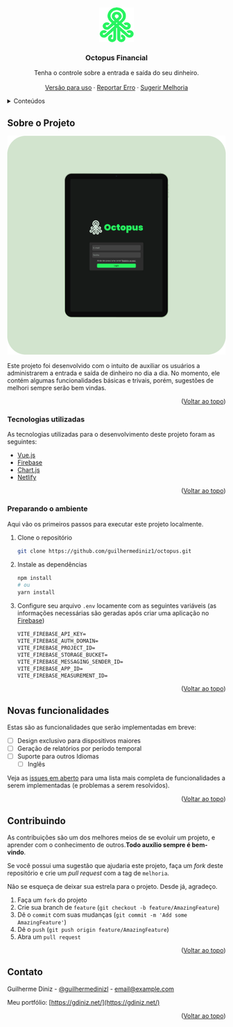 <!-- Improved compatibility of Voltar ao topo link: See: https://github.com/guilhermediniz1/octopus/pull/73 -->
<a id="readme-top"></a>
<!--
*** Thanks for checking out the Best-README-Template. If you have a suggestion
*** that would make this better, please fork the repo and create a pull request
*** or simply open an issue with the tag "enhancement".
*** Don't forget to give the project a star!
*** Thanks again! Now go create something AMAZING! :D
-->



<!-- PROJECT SHIELDS -->
<!--
*** I'm using markdown "reference style" links for readability.
*** Reference links are enclosed in brackets [ ] instead of parentheses ( ).
*** See the bottom of this document for the declaration of the reference variables
*** for contributors-url, forks-url, etc. This is an optional, concise syntax you may use.
*** https://www.markdownguide.org/basic-syntax/#reference-style-links
-->


<!-- PROJECT LOGO -->
<br />
<div align="center">
  <a href="https://github.com/guilhermediniz1/octopus">
    <img src="src/assets/images/logo-octo.svg" alt="Logo" width="80" height="80">
  </a>

  <h3 align="center">Octopus Financial</h3>

  <p align="center">
    Tenha o controle sobre a entrada e saída do seu dinheiro.
    <br />
    <br />
    <a href="https://octopus-financial.netlify.app/">Versão para uso</a>
    ·
    <a href="https://github.com/guilhermediniz1/octopus/issues">Reportar Erro</a>
    ·
    <a href="https://github.com/guilhermediniz1/octopus/issues">Sugerir Melhoria</a>
  </p>
</div>


<!-- TABLE OF CONTENTS -->
<details>
  <summary>Conteúdos</summary>
  <ol>
    <li>
      <a href="#sobre-o-projeto">Sobre o Projeto</a>
      <ul>
        <li><a href="#tecnologias-utilizadas">Tecnologias Utilziadas</a></li>
      </ul>
    </li>
    <li><a href="#preparando-o-ambiente">Preparando o ambiente</a></li>
    <li><a href="#novas-funcionalidades">Novas Funcionalidades</a></li>
    <li><a href="#contribuindo">Contribuindo</a></li>
    <li><a href="#contato">Contato</a></li>
  </ol>
</details>



<!-- ABOUT THE PROJECT -->
## Sobre o Projeto

[![Tela de Autenticação][product-screenshot]](https://octopus-financial.netlify.app/)

Este projeto foi desenvolvido com o intuito de auxiliar os usuários a administrarem a entrada e saída de dinheiro no dia a dia. No momento, ele contém algumas funcionalidades básicas e trivais, porém, sugestões de melhori sempre serão bem vindas.

<p align="right">(<a href="#readme-top">Voltar ao topo</a>)</p>



### Tecnologias utilizadas

As tecnologias utilizadas para o desenvolvimento deste projeto foram as seguintes: 

*  [Vue.js][Vue-url]
*  [Firebase][Firebase-url]
*  [Chart.js][Chart-url]
*  [Netlify][Netlify-url]


<p align="right">(<a href="#readme-top">Voltar ao topo</a>)</p>

### Preparando o ambiente

Aqui vão os primeiros passos para executar este projeto localmente.

1. Clone o repositório
   ```sh
   git clone https://github.com/guilhermediniz1/octopus.git
   ```
2. Instale as dependências
   ```sh
   npm install
   # ou
   yarn install
   ```
3. Configure seu arquivo <code>.env</code> locamente com as seguintes variáveis (as informações necessárias são geradas após criar uma aplicação no [Firebase][Firebase-console-url])
    ```
    VITE_FIREBASE_API_KEY=
    VITE_FIREBASE_AUTH_DOMAIN=
    VITE_FIREBASE_PROJECT_ID=
    VITE_FIREBASE_STORAGE_BUCKET=
    VITE_FIREBASE_MESSAGING_SENDER_ID=
    VITE_FIREBASE_APP_ID=
    VITE_FIREBASE_MEASUREMENT_ID=
    ```

<p align="right">(<a href="#readme-top">Voltar ao topo</a>)</p>


<!-- ROADMAP -->
## Novas funcionalidades
Estas são as funcionalidades que serão implementadas em breve: 

- [ ] Design exclusivo para dispositivos maiores
- [ ] Geração de relatórios por período temporal
- [ ] Suporte para outros Idiomas
    - [ ] Inglês

Veja as [issues em aberto](https://github.com/guilhermediniz1/octopus/issues) para uma lista mais completa de funcionalidades a serem implementadas (e problemas a serem resolvidos).

<p align="right">(<a href="#readme-top">Voltar ao topo</a>)</p>



<!-- CONTRIBUTING -->
## Contribuindo

As contribuições são um dos melhores meios de se evoluir um projeto, e aprender com o conhecimento de outros.**Todo auxílio sempre é bem-vindo**.

Se você possui uma sugestão que ajudaria este projeto, faça um _fork_ deste repositório e crie um _pull request_ com a tag de <code>melhoria</code>.

Não se esqueça de deixar sua estrela para o projeto. Desde já, agradeço.

1. Faça um <code>fork</code> do projeto
2. Crie sua branch de <code>feature</code> (`git checkout -b feature/AmazingFeature`)
3. Dê o <code>commit</code> com suas mudanças (`git commit -m 'Add some AmazingFeature'`)
4. Dê o `push` (`git push origin feature/AmazingFeature`)
5. Abra um `pull request`

<p align="right">(<a href="#readme-top">Voltar ao topo</a>)</p>


<!-- CONTACT -->
## Contato

Guilherme Diniz - [@guilhermedinizl](https://www.instagram.com/guilhermedinizl/) - email@example.com

Meu portfólio: [https://gdiniz.net/](https://gdiniz.net/)

<p align="right">(<a href="#readme-top">Voltar ao topo</a>)</p>

<!-- MARKDOWN LINKS & IMAGES -->
<!-- https://www.markdownguide.org/basic-syntax/#reference-style-links -->
[contributors-shield]: https://img.shields.io/github/contributors/othneildrew/Best-README-Template.svg?style=for-the-badge
[contributors-url]: https://github.com/guilhermediniz1/octopus/graphs/contributors
[forks-shield]: https://img.shields.io/github/forks/othneildrew/Best-README-Template.svg?style=for-the-badge
[forks-url]: https://github.com/guilhermediniz1/octopus/network/members
[stars-shield]: https://img.shields.io/github/stars/othneildrew/Best-README-Template.svg?style=for-the-badge
[stars-url]: https://github.com/guilhermediniz1/octopus/stargazers
[issues-shield]: https://img.shields.io/github/issues/othneildrew/Best-README-Template.svg?style=for-the-badge
[issues-url]: https://github.com/guilhermediniz1/octopus/issues
[license-shield]: https://img.shields.io/github/license/othneildrew/Best-README-Template.svg?style=for-the-badge
[license-url]: https://github.com/guilhermediniz1/octopus/blob/master/LICENSE.txt
[linkedin-shield]: https://img.shields.io/badge/-LinkedIn-black.svg?style=for-the-badge&logo=linkedin&colorB=555
[linkedin-url]: https://www.linkedin.com/in/guilhermedinizl/
[product-screenshot]: src/assets/images/ipad-login.png
[Next.js]: https://img.shields.io/badge/next.js-000000?style=for-the-badge&logo=nextdotjs&logoColor=white
[Next-url]: https://nextjs.org/
[React.js]: https://img.shields.io/badge/React-20232A?style=for-the-badge&logo=react&logoColor=61DAFB
[React-url]: https://reactjs.org/
[Vue.js]: https://img.shields.io/badge/Vue.js-35495E?style=for-the-badge&logo=vuedotjs&logoColor=4FC08D
[Vue-url]: https://vuejs.org/
[Chart-url]: https://www.chartjs.org/
[Firebase-url]: https://firebase.google.com/
[Angular.io]: https://img.shields.io/badge/Angular-DD0031?style=for-the-badge&logo=angular&logoColor=white
[Angular-url]: https://angular.io/
[Svelte.dev]: https://img.shields.io/badge/Svelte-4A4A55?style=for-the-badge&logo=svelte&logoColor=FF3E00
[Svelte-url]: https://svelte.dev/
[Laravel.com]: https://img.shields.io/badge/Laravel-FF2D20?style=for-the-badge&logo=laravel&logoColor=white
[Laravel-url]: https://laravel.com
[Bootstrap.com]: https://img.shields.io/badge/Bootstrap-563D7C?style=for-the-badge&logo=bootstrap&logoColor=white
[Bootstrap-url]: https://getbootstrap.com
[JQuery.com]: https://img.shields.io/badge/jQuery-0769AD?style=for-the-badge&logo=jquery&logoColor=white
[JQuery-url]: https://jquery.com 
[Firebase-console-url]: https://console.firebase.google.com/
[Netlify-url]: https://www.netlify.com/
